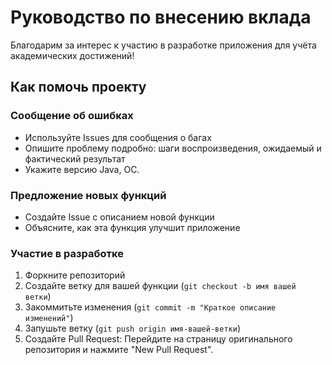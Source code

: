 # Руководство по внесению вклада 
Благодарим за интерес к участию в разработке приложения для учёта академических достижений!
## Как помочь проекту

### Сообщение об ошибках
- Используйте Issues для сообщения о багах
- Опишите проблему подробно: шаги воспроизведения, ожидаемый и фактический результат
- Укажите версию Java, ОС.

### Предложение новых функций
- Создайте Issue с описанием новой функции
- Объясните, как эта функция улучшит приложение

### Участие в разработке
1. Форкните репозиторий
2. Создайте ветку для вашей функции (`git checkout -b имя вашей ветки`)
3. Закоммитьте изменения (`git commit -m "Краткое описание изменений"`)
4. Запушьте ветку (`git push origin имя-вашей-ветки`)
5. Создайте Pull Request: Перейдите на страницу оригинального репозитория и нажмите "New Pull Request".
